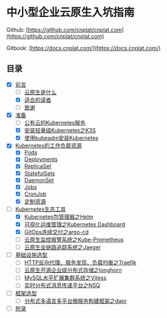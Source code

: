 # 中小型企业云原生入坑指南

Github: [https://github.com/cnplat/cnplat.com](https://github.com/cnplat/cnplat.com)

Gitbook: [https://docs.cnplat.com/](https://docs.cnplat.com/)

## 目录

- [x] [前言](preface/README.md)
  - [ ] [云原生是什么](preface/why-cloud-native.md)
  - [x] [适合的读者](preface/suitable-readers.md)
  - [ ] [致谢](preface/thanks.md)
- [x] [准备](ready/README.md)
  - [ ] [公有云的Kubernetes服务](ready/public-cloud-kubernetes.md)
  - [x] [安装轻量级Kubernetes之K3S](ready/install-k3s.md)
  - [x] [使用kubeadm安装Kubernetes](ready/install-kubernetes-for-kubeadm.md)
- [x] [Kubernetes的工作负载资源](workloads/README.md)
  - [x] [Pods](https://kubernetes.io/zh/docs/concepts/workloads/pods/)
  - [x] [Deployments](https://kubernetes.io/zh/docs/concepts/workloads/controllers/deployment/)
  - [x] [ReplicaSet](https://kubernetes.io/zh/docs/concepts/workloads/controllers/replicaset/)
  - [x] [StatefulSets](https://kubernetes.io/zh/docs/concepts/workloads/controllers/statefulset/)
  - [x] [DaemonSet](https://kubernetes.io/zh/docs/concepts/workloads/controllers/daemonset/)
  - [x] [Jobs](https://kubernetes.io/zh/docs/concepts/workloads/controllers/job/)
  - [x] [CronJob](https://kubernetes.io/zh/docs/concepts/workloads/controllers/cron-jobs/)
  - [x] [定制资源](https://kubernetes.io/zh/docs/concepts/extend-kubernetes/api-extension/custom-resources/)
- [ ] [Kubernetes生态工具](tools/README.md)
  - [x] [Kubernetes包管理器之Helm](tools/helm.md)
  - [x] [可视化运维管理之Kubernetes Dashboard](tools/kubernetes-dashboard.md)
  - [x] [GitOps连续交付之argo-cd](tools/argo-cd.md)
  - [ ] [云原生监控报警系统之Kube-Prometheus](tools/kube-prometheus.md)
  - [ ] [云原生全链路追踪系统之Jaeger](tools/jaeger.md)
- [ ] [基础设施选型](base/README.md)
  - [ ] [HTTP反向代理、服务发现、负载均衡之Traefik](base/traefik.md)
  - [ ] [云原生开源企业级分布式存储之longhorn](base/longhorn.md)
  - [ ] [MySQL水平扩展集群系统之Vitess](base/vitess.md)
  - [ ] [实时分布式消息传递平台之NSQ](base/nsq.md)
- [ ] [框架选型](frame/README.md)
  - [ ] [分布式多语言多平台微服务构建框架之dapr](frame/dapr.md)
- [ ] [附录](appendix.md)
